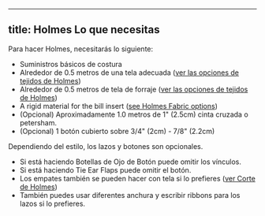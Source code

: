 ***

## title: Holmes Lo que necesitas

Para hacer Holmes, necesitarás lo siguiente:

*   Suministros básicos de costura
*   Alrededor de 0.5 metros de una tela adecuada ([ver las opciones de tejidos de Holmes](/docs/patterns/holmes/fabric/))
*   Alrededor de 0.5 metros de tela de forraje ([ver las opciones de tejidos de Holmes](/docs/patterns/holmes/fabric/))
*   A rigid material for the bill insert ([see Holmes Fabric options](/docs/patterns/holmes/fabric/))
*   (Opcional) Aproximadamente 1.0 metros de 1" (2.5cm) cinta cruzada o petersham.
*   (Opcional) 1 botón cubierto sobre 3/4" (2cm) - 7/8" (2.2cm)

<Note>

Dependiendo del estilo, los lazos y botones son opcionales.

*   Si está haciendo Botellas de Ojo de Botón puede omitir los vínculos.
*   Si está haciendo Tie Ear Flaps puede omitir el botón.
*   Los empates también se pueden hacer con tela si lo prefieres ([ver Corte de Holmes](/docs/patrones/holmes/corting/))
*   También puedes usar diferentes anchura y escribir ribbons para los lazos si lo prefieres.

</Note>
